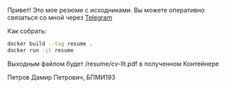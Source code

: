 Привет! Это мое резюме с исходниками. Вы можете оперативно связаться со мной через [Telegram](https://t.me/o442a4o3)

Как собрать:

```bash
docker build --tag resume .
docker run -it resume
```

Выходным файлом будет /resume/cv-llt.pdf в полученном Контейнере


Петров Дамир Петрович, БПМИ193
